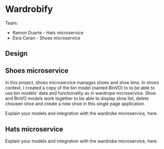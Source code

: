 # Wardrobify

Team:

* Ramon Duarte - Hats microservice
* Esra Ceran - Shoes microservice

## Design

## Shoes microservice

In this project, shoes microservice manages shoes and shoe bins. In shoes context, I created a copy of the bin model (named BinVO) to to be able to use bin models' data and functionality as in wardrope microservice. Shoe and BinVO models work together to be able to display shoe list, delete choosen shoe and create a new shoe in this single page application.


Explain your models and integration with the wardrobe
microservice, here.

## Hats microservice

Explain your models and integration with the wardrobe
microservice, here.
